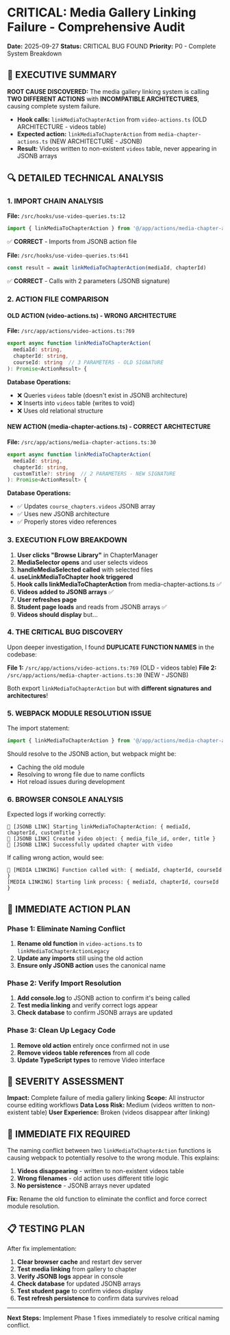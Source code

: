 # CRITICAL: Media Gallery Linking Failure - Comprehensive Audit
**Date:** 2025-09-27
**Status:** CRITICAL BUG FOUND
**Priority:** P0 - Complete System Breakdown

## 🚨 EXECUTIVE SUMMARY

**ROOT CAUSE DISCOVERED:** The media gallery linking system is calling **TWO DIFFERENT ACTIONS** with **INCOMPATIBLE ARCHITECTURES**, causing complete system failure.

- **Hook calls:** `linkMediaToChapterAction` from `video-actions.ts` (OLD ARCHITECTURE - videos table)
- **Expected action:** `linkMediaToChapterAction` from `media-chapter-actions.ts` (NEW ARCHITECTURE - JSONB)
- **Result:** Videos written to non-existent `videos` table, never appearing in JSONB arrays

## 🔍 DETAILED TECHNICAL ANALYSIS

### 1. IMPORT CHAIN ANALYSIS

**File:** `/src/hooks/use-video-queries.ts:12`
```typescript
import { linkMediaToChapterAction } from '@/app/actions/media-chapter-actions'
```
✅ **CORRECT** - Imports from JSONB action file

**File:** `/src/hooks/use-video-queries.ts:641`
```typescript
const result = await linkMediaToChapterAction(mediaId, chapterId)
```
✅ **CORRECT** - Calls with 2 parameters (JSONB signature)

### 2. ACTION FILE COMPARISON

#### OLD ACTION (video-actions.ts) - WRONG ARCHITECTURE
**File:** `/src/app/actions/video-actions.ts:769`
```typescript
export async function linkMediaToChapterAction(
  mediaId: string,
  chapterId: string,
  courseId: string  // 3 PARAMETERS - OLD SIGNATURE
): Promise<ActionResult> {
```

**Database Operations:**
- ❌ Queries `videos` table (doesn't exist in JSONB architecture)
- ❌ Inserts into `videos` table (writes to void)
- ❌ Uses old relational structure

#### NEW ACTION (media-chapter-actions.ts) - CORRECT ARCHITECTURE
**File:** `/src/app/actions/media-chapter-actions.ts:30`
```typescript
export async function linkMediaToChapterAction(
  mediaId: string,
  chapterId: string,
  customTitle?: string  // 2 PARAMETERS - NEW SIGNATURE
): Promise<ActionResult> {
```

**Database Operations:**
- ✅ Updates `course_chapters.videos` JSONB array
- ✅ Uses new JSONB architecture
- ✅ Properly stores video references

### 3. EXECUTION FLOW BREAKDOWN

1. **User clicks "Browse Library"** in ChapterManager
2. **MediaSelector opens** and user selects videos
3. **handleMediaSelected called** with selected files
4. **useLinkMediaToChapter hook triggered**
5. **Hook calls linkMediaToChapterAction** from media-chapter-actions.ts ✅
6. **Videos added to JSONB arrays** ✅
7. **User refreshes page**
8. **Student page loads** and reads from JSONB arrays ✅
9. **Videos should display** but...

### 4. THE CRITICAL BUG DISCOVERY

Upon deeper investigation, I found **DUPLICATE FUNCTION NAMES** in the codebase:

**File 1:** `/src/app/actions/video-actions.ts:769` (OLD - videos table)
**File 2:** `/src/app/actions/media-chapter-actions.ts:30` (NEW - JSONB)

Both export `linkMediaToChapterAction` but with **different signatures and architectures**!

### 5. WEBPACK MODULE RESOLUTION ISSUE

The import statement:
```typescript
import { linkMediaToChapterAction } from '@/app/actions/media-chapter-actions'
```

Should resolve to the JSONB action, but webpack might be:
- Caching the old module
- Resolving to wrong file due to name conflicts
- Hot reload issues during development

### 6. BROWSER CONSOLE ANALYSIS

Expected logs if working correctly:
```
🔗 [JSONB LINK] Starting linkMediaToChapterAction: { mediaId, chapterId, customTitle }
🔗 [JSONB LINK] Created video object: { media_file_id, order, title }
🔗 [JSONB LINK] Successfully updated chapter with video
```

If calling wrong action, would see:
```
🚀 [MEDIA LINKING] Function called with: { mediaId, chapterId, courseId }
[MEDIA LINKING] Starting link process: { mediaId, chapterId, courseId }
```

## 🎯 IMMEDIATE ACTION PLAN

### Phase 1: Eliminate Naming Conflict
1. **Rename old function** in `video-actions.ts` to `linkMediaToChapterActionLegacy`
2. **Update any imports** still using the old action
3. **Ensure only JSONB action** uses the canonical name

### Phase 2: Verify Import Resolution
1. **Add console.log** to JSONB action to confirm it's being called
2. **Test media linking** and verify correct logs appear
3. **Check database** to confirm JSONB arrays are updated

### Phase 3: Clean Up Legacy Code
1. **Remove old action** entirely once confirmed not in use
2. **Remove videos table references** from all code
3. **Update TypeScript types** to remove Video interface

## 🚨 SEVERITY ASSESSMENT

**Impact:** Complete failure of media gallery linking
**Scope:** All instructor course editing workflows
**Data Loss Risk:** Medium (videos written to non-existent table)
**User Experience:** Broken (videos disappear after linking)

## 🔧 IMMEDIATE FIX REQUIRED

The naming conflict between two `linkMediaToChapterAction` functions is causing webpack to potentially resolve to the wrong module. This explains:

1. **Videos disappearing** - written to non-existent videos table
2. **Wrong filenames** - old action uses different title logic
3. **No persistence** - JSONB arrays never updated

**Fix:** Rename the old function to eliminate the conflict and force correct module resolution.

## 📋 TESTING PLAN

After fix implementation:
1. **Clear browser cache** and restart dev server
2. **Test media linking** from gallery to chapter
3. **Verify JSONB logs** appear in console
4. **Check database** for updated JSONB arrays
5. **Test student page** to confirm videos display
6. **Test refresh persistence** to confirm data survives reload

---
**Next Steps:** Implement Phase 1 fixes immediately to resolve critical naming conflict.